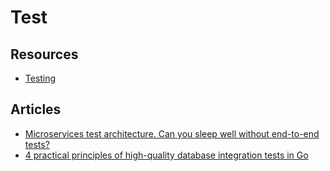 # Test

## Resources
- [Testing](https://github.com/golang/go/wiki/Articles#testing)

## Articles
- [Microservices test architecture. Can you sleep well without end-to-end tests?](https://threedots.tech/post/microservices-test-architecture/)
- [4 practical principles of high-quality database integration tests in Go](https://threedots.tech/post/database-integration-testing/)